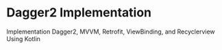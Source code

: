 # Dagger2 Implementation
 Implementation Dagger2, MVVM, Retrofit, ViewBinding, and Recyclerview Using Kotlin
